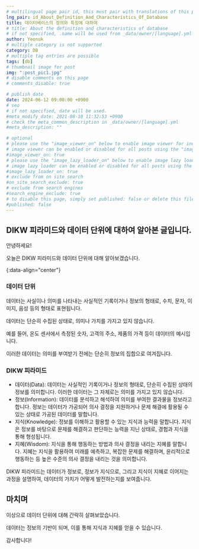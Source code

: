 ```yaml
---
# multilingual page pair id, this must pair with translations of this page. (This name must be unique)
lng_pair: id_About_Definition_And_Characteristics_Of_Database
title: 데이터베이스의 정의와 특징에 대하여
# title: About the definition and characteristics of database
# if not specified, .name will be used from _data/owner/[language].yml
author: Yeonuk
# multiple category is not supported
category: DB
# multiple tag entries are possible
tags: [db]
# thumbnail image for post
img: ":post_pic1.jpg"
# disable comments on this page
# comments_disable: true

# publish date
date: 2024-06-12 09:00:00 +0900
# seo
# if not specified, date will be used.
#meta_modify_date: 2021-08-10 11:32:53 +0900
# check the meta_common_description in _data/owner/[language].yml
#meta_description: ""

# optional
# please use the "image_viewer_on" below to enable image viewer for individual pages or posts (_posts/ or [language]/_posts folders).
# image viewer can be enabled or disabled for all posts using the "image_viewer_posts: true" setting in _data/conf/main.yml.
#image_viewer_on: true
# please use the "image_lazy_loader_on" below to enable image lazy loader for individual pages or posts (_posts/ or [language]/_posts folders).
# image lazy loader can be enabled or disabled for all posts using the "image_lazy_loader_posts: true" setting in _data/conf/main.yml.
#image_lazy_loader_on: true
# exclude from on site search
#on_site_search_exclude: true
# exclude from search engines
#search_engine_exclude: true
# to disable this page, simply set published: false or delete this file
#published: false
---
```


<!-- outline-start -->

## DIKW 피라미드와 데이터 단위에 대하여 알아본 글입니다.

안녕하세요!

오늘은 DIKW 피라미드와 데이터 단위에 대해 알아보겠습니다.

{:data-align="center"}

<!-- outline-end -->

### 데이터 단위

데이터는 사실이나 의미를 나타내는 사실적인 기록이거나 정보의 형태로, 수치, 문자, 이미지, 음성 등의 형태로 표현됩니다.

데이터는 단순히 수집된 상태로, 의미나 가치를 가지고 있지 않습니다.

예를 들어, 온도 센서에서 측정된 숫자, 고객의 주소, 제품의 가격 등이 데이터의 예시입니다.

이러한 데이터는 의미를 부여받기 전에는 단순히 정보의 집합으로 여겨집니다.

### DIKW 피라미드

- 데이터(Data): 데이터는 사실적인 기록이거나 정보의 형태로, 단순히 수집된 상태의 정보를 의미합니다. 이러한 데이터는 그 자체로는 의미를 가지고 있지 않습니다.
- 정보(Information): 데이터를 분석하고 해석하여 의미를 부여한 결과물을 정보라고 합니다. 정보는 데이터가 가공되어 의사 결정을 지원하거나 문제 해결에 활용될 수 있는 상태로 가공된 데이터를 말합니다.
- 지식(Knowledge): 정보를 이해하고 활용할 수 있는 지식과 능력을 말합니다. 지식은 정보를 바탕으로 문제를 해결하고 판단하는 능력을 지닌 상태로, 경험과 지식을 통해 형성됩니다.
- 지혜(Wisdom): 지식을 통해 행동하는 방법과 의사 결정을 내리는 지혜를 말합니다. 지혜는 지식을 활용하여 미래를 예측하고, 복잡한 문제를 해결하며, 윤리적으로 행동하는 등 높은 수준의 의사 결정을 내리는 것을 의미합니다.

DIKW 피라미드는 데이터가 정보로, 정보가 지식으로, 그리고 지식이 지혜로 이어지는 과정을 설명하여, 데이터의 가치가 어떻게 발전하는지를 보여줍니다.

## 마치며

이상으로 데이터 단위에 대해 간략히 살펴보았습니다.

데이터는 정보의 기반이 되며, 이를 통해 지식과 지혜를 얻을 수 있습니다.

감사합니다!
